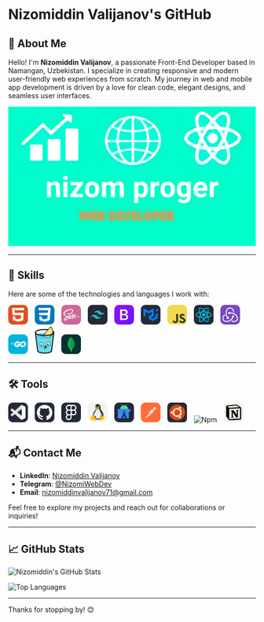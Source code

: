 # Nizomiddin Valijanov's GitHub

## 👋 About Me

Hello! I'm **Nizomiddin Valijanov**, a passionate Front-End Developer based in Namangan, Uzbekistan. I specialize in creating responsive and modern user-friendly web experiences from scratch. My journey in web and mobile app development is driven by a love for clean code, elegant designs, and seamless user interfaces.

![Profile Picture](https://github.com/Nizomiddin-Valijanov/Nizomiddin-Valijanov/blob/main/photo_2024-02-03_22-45-07.jpg)

---

## 🚀 Skills

Here are some of the technologies and languages I work with:

<p>
<img src="https://github.com/tandpfun/skill-icons/blob/main/icons/HTML.svg" alt="HTML" width="40px" style="margin-right: 10px;"/>
<img src="https://github.com/tandpfun/skill-icons/blob/main/icons/CSS.svg" alt="CSS" width="40px" style="margin-right: 10px;"/>
<img src="https://github.com/tandpfun/skill-icons/blob/main/icons/Sass.svg" alt="Sass" width="40px" style="margin-right: 10px;"/>
<img src="https://github.com/tandpfun/skill-icons/blob/main/icons/TailwindCSS-Dark.svg" alt="Tailwind CSS" width="40px" style="margin-right: 10px;"/>
<img src="https://github.com/tandpfun/skill-icons/blob/main/icons/Bootstrap.svg" alt="Bootstrap" width="40px" style="margin-right: 10px;"/>
<img src="https://github.com/tandpfun/skill-icons/blob/main/icons/MaterialUI-Dark.svg" alt="Material UI" width="40px" style="margin-right: 10px;"/>
<img src="https://github.com/tandpfun/skill-icons/blob/main/icons/JavaScript.svg" alt="JavaScript" width="40px" style="margin-right: 10px;"/>
<img src="https://github.com/tandpfun/skill-icons/blob/main/icons/React-Dark.svg" alt="React" width="40px" style="margin-right: 10px;"/>
<img src="https://github.com/tandpfun/skill-icons/blob/main/icons/Redux.svg" alt="Redux" width="40px" style="margin-right: 10px;"/>
<img src="https://github.com/tandpfun/skill-icons/blob/main/icons/GoLang.svg" alt="Golang" width="40px" style="margin-right: 10px;"/>
<img src="https://github.com/gin-gonic/logo/blob/master/color.svg" alt="Gin-gonic" width="40px" style="margin-right: 10px;"/>
<img src="https://github.com/tandpfun/skill-icons/blob/main/icons/MongoDB.svg" alt="MongoDB" width="40px" style="margin-right: 10px;"/>
</p>

---

## 🛠️ Tools

<p>
<img src="https://github.com/tandpfun/skill-icons/blob/main/icons/VSCode-Dark.svg" alt="VSCode" width="40px" style="margin-right: 10px;"/>
<img src="https://github.com/tandpfun/skill-icons/blob/main/icons/Github-Dark.svg" alt="GitHub" width="40px" style="margin-right: 10px;"/>
<img src="https://github.com/tandpfun/skill-icons/blob/main/icons/Figma-Dark.svg" alt="Figma" width="40px" style="margin-right: 10px;"/>
<img src="https://github.com/tandpfun/skill-icons/blob/main/icons/Linux-Light.svg" alt="Linux" width="40px" style="margin-right: 10px;"/>
<img src="https://github.com/tandpfun/skill-icons/blob/main/icons/AndroidStudio-Dark.svg" alt="Android Studio" width="40px" style="margin-right: 10px;"/>
<img src="https://github.com/tandpfun/skill-icons/blob/main/icons/Postman.svg" alt="Postman" width="40px" style="margin-right: 10px;"/>
<img src="https://github.com/tandpfun/skill-icons/blob/main/icons/Ubuntu-Dark.svg" alt="Ubuntu" width="40px" style="margin-right: 10px;"/>
<img src="https://github.com/tandpfun/skill-icons/blob/main/icons/Npm-Dark.svg" alt="Npm" width="40px" style="margin-right: 10px;"/>
<img src="https://github.com/tandpfun/skill-icons/blob/main/icons/Notion-Light.svg" alt="Notion" width="40px" style="margin-right: 10px;"/>
</p>

---

## 📬 Contact Me

- **LinkedIn**: [Nizomiddin Valijanov](https://www.linkedin.com/in/nizomiddin-valijanov-5b80032aa)
- **Telegram**: [@NizomiWebDev](https://t.me/NizomiWebDev)
- **Email**: nizomiddinvalijanov71@gmail.com

Feel free to explore my projects and reach out for collaborations or inquiries!

---

## 📈 GitHub Stats

![Nizomiddin's GitHub Stats](https://github-readme-stats.vercel.app/api?username=Nizomiddin-Valijanov&show_icons=true&theme=radical)

![Top Languages](https://github-readme-stats.vercel.app/api/top-langs/?username=Nizomiddin-Valijanov&layout=compact&theme=radical)

---

Thanks for stopping by! 😊
